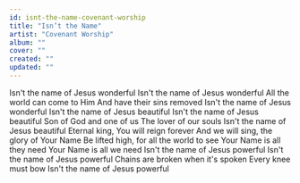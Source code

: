 ```yaml
---
id: isnt-the-name-covenant-worship
title: "Isn’t the Name"
artist: "Covenant Worship"
album: ""
cover: ""
created: ""
updated: ""
---
```


Isn't the name of Jesus wonderful
Isn't the name of Jesus wonderful
All the world can come to Him
And have their sins removed
Isn't the name of Jesus wonderful
Isn't the name of Jesus beautiful
Isn't the name of Jesus beautiful
Son of God and one of us
The lover of our souls
Isn't the name of Jesus beautiful
Eternal king, You will reign forever
And we will sing, the glory of Your Name
Be lifted high, for all the world to see
Your Name is all they need
Your Name is all we need
Isn't the name of Jesus powerful
Isn't the name of Jesus powerful
Chains are broken when it's spoken
Every knee must bow
Isn't the name of Jesus powerful